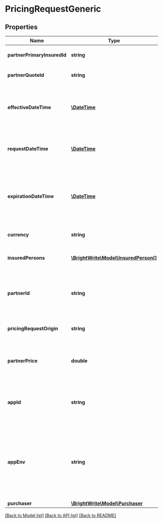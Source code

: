 # PricingRequestGeneric

## Properties
Name | Type | Description | Notes
------------ | ------------- | ------------- | -------------
**partnerPrimaryInsuredId** | **string** | Insured Person ID of the policy holder | [optional] 
**partnerQuoteId** | **string** | Quote identifier in partner&#39;s database | [optional] 
**effectiveDateTime** | [**\DateTime**](\DateTime.md) | Effective date and time for the policy (use 00:00:00 time if coverage starts beginning of day) | 
**requestDateTime** | [**\DateTime**](\DateTime.md) | Timestamp of the quote request when it was first received by the distributor | 
**expirationDateTime** | [**\DateTime**](\DateTime.md) | Expiration date and time of the policy (use 23:59:59 if date is inclusive OR 00:00:00 time of next day if date is exclusive. | 
**currency** | **string** | Currency used. Three character ISO 4217 | 
**insuredPersons** | [**\BrightWrite\Model\InsuredPerson[]**](InsuredPerson.md) | List of people who are insured/covered by this policy | 
**partnerId** | **string** | Partner identifier. Human and machine readable so we can use in tagging | 
**pricingRequestOrigin** | **string** | Identifier, which partner use to specify pricing request origin | [optional] 
**partnerPrice** | **double** | The price above which the insurance must be sold if the book is to be profitable | 
**appId** | **string** | Optinal field to identify source of traffic. For example website name or mobile app identifier. | [optional] 
**appEnv** | **string** | Optinal field which can be used to distinguish production and staging or any other test environments which partners can use as part of their processes. | [optional] 
**purchaser** | [**\BrightWrite\Model\Purchaser**](Purchaser.md) |  | [optional] 

[[Back to Model list]](../README.md#documentation-for-models) [[Back to API list]](../README.md#documentation-for-api-endpoints) [[Back to README]](../README.md)


